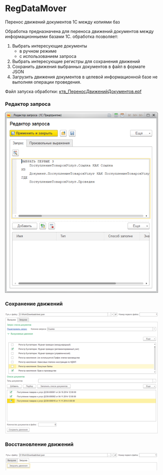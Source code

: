 # RegDataMover
Перенос движений документов 1С между копиями баз

Обработка предназначена для переноса движений документов между информационныеми базами 1С. обработка позволяет:
1. Выбрать интересующие документы
    - в ручном режиме
    - с использованием запроса
2. Выбрать интересующие регистры для сохранения движений
3. Сохранить движения выбранных документов в файл в формате JSON
4. Загрузить движения документов в целевой информационной базе не выполняя операции проведения.
   
Файл запуска обработки: [ктв_ПереносДвиженийДокументов.epf](dp/bin/ктв_ПереносДвиженийДокументов.epf)

### Редактор запроса
![Редактор запроса](/img/QueryEditor.png)

### Сохранение движений
![Сохранение движений](img/RDM_Save.png)

### Восстановление движений
![Восстановление движений](img/RDM_Restore.png)
